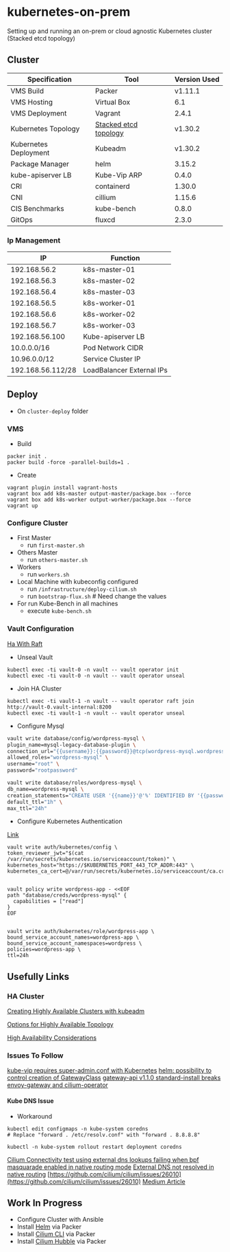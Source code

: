 # kubernetes-on-prem

Setting up and running an on-prem or cloud agnostic Kubernetes cluster (Stacked etcd topology)

## Cluster

| Specification         | Tool                                                                                                                              | Version Used |
|-----------------------|-----------------------------------------------------------------------------------------------------------------------------------|--------------|
| VMS Build             | Packer                                                                                                                            | v1.11.1      |
| VMS Hosting           | Virtual Box                                                                                                                       | 6.1          |
| VMS Deployment        | Vagrant                                                                                                                           | 2.4.1        |
| Kubernetes Topology   | [Stacked etcd topology](https://kubernetes.io/docs/setup/production-environment/tools/kubeadm/ha-topology/#stacked-etcd-topology) | v1.30.2      |
| Kubernetes Deployment | Kubeadm                                                                                                                           | v1.30.2      |
| Package Manager       | helm                                                                                                                              | 3.15.2       |
| kube-apiserver LB     | Kube-Vip ARP                                                                                                                      | 0.4.0        |
| CRI                   | containerd                                                                                                                        | 1.30.0       |
| CNI                   | cillium                                                                                                                           | 1.15.6       |
| CIS Benchmarks        | kube-bench                                                                                                                        | 0.8.0        |
| GitOps                | fluxcd                                                                                                                            | 2.3.0        |

### Ip Management

| IP                | Function                  |
|-------------------|---------------------------|
| 192.168.56.2      | k8s-master-01             |
| 192.168.56.3      | k8s-master-02             |
| 192.168.56.4      | k8s-master-03             |
| 192.168.56.5      | k8s-worker-01             |
| 192.168.56.6      | k8s-worker-02             |
| 192.168.56.7      | k8s-worker-03             |
| 192.168.56.100    | Kube-apiserver LB         |
| 10.0.0.0/16       | Pod Network CIDR          |
| 10.96.0.0/12      | Service Cluster IP        |
| 192.168.56.112/28 | LoadBalancer External IPs |

## Deploy 

* On `cluster-deploy` folder

### VMS

* Build

```shell
packer init .
packer build -force -parallel-builds=1 .  
```

* Create

```shell
vagrant plugin install vagrant-hosts
vagrant box add k8s-master output-master/package.box --force
vagrant box add k8s-worker output-worker/package.box --force
vagrant up
```

### Configure Cluster

* First Master
  * run `first-master.sh`
* Others Master
  * run `others-master.sh`
* Workers
  * run `workers.sh`
* Local Machine with kubeconfig configured
  * run `/infrastructure/deploy-cilium.sh`
  * run `bootstrap-flux.sh` # Need change the values
* For run Kube-Bench in all machines
  * execute `kube-bench.sh`

### Vault Configuration

[Ha With Raft](https://developer.hashicorp.com/vault/docs/platform/k8s/helm/examples/ha-with-raft)

* Unseal Vault

```shell
kubectl exec -ti vault-0 -n vault -- vault operator init 
kubectl exec -ti vault-0 -n vault -- vault operator unseal
```

* Join HA Cluster

```shell
kubectl exec -ti vault-1 -n vault -- vault operator raft join http://vault-0.vault-internal:8200
kubectl exec -ti vault-1 -n vault -- vault operator unseal
```

* Configure Mysql

```sh
vault write database/config/wordpress-mysql \
plugin_name=mysql-legacy-database-plugin \
connection_url="{{username}}:{{password}}@tcp(wordpress-mysql.wordpress:3306)/" \
allowed_roles="wordpress-mysql" \
username="root" \
password="rootpassword"

vault write database/roles/wordpress-mysql \
db_name=wordpress-mysql \
creation_statements="CREATE USER '{{name}}'@'%' IDENTIFIED BY '{{password}}';GRANT SELECT ON *.* TO '{{name}}'@'%';" \
default_ttl="1h" \
max_ttl="24h"
```

* Configure Kubernetes Authentication

[Link](https://medium.com/@seifeddinerajhi/securely-inject-secrets-to-pods-with-the-vault-agent-injector-3238eb774342)

```shell
vault write auth/kubernetes/config \
token_reviewer_jwt="$(cat /var/run/secrets/kubernetes.io/serviceaccount/token)" \
kubernetes_host="https://$KUBERNETES_PORT_443_TCP_ADDR:443" \
kubernetes_ca_cert=@/var/run/secrets/kubernetes.io/serviceaccount/ca.crt


vault policy write wordpress-app - <<EOF
path "database/creds/wordpress-mysql" {
  capabilities = ["read"]
}
EOF


vault write auth/kubernetes/role/wordpress-app \
bound_service_account_names=wordpress-app \
bound_service_account_namespaces=wordpress \
policies=wordpress-app \
ttl=24h
```

## Usefully Links

### HA Cluster

[Creating Highly Available Clusters with kubeadm](https://kubernetes.io/docs/setup/production-environment/tools/kubeadm/high-availability/)

[Options for Highly Available Topology](https://kubernetes.io/docs/setup/production-environment/tools/kubeadm/ha-topology/#stacked-etcd-topology)

[High Availability Considerations](https://github.com/kubernetes/kubeadm/blob/main/docs/ha-considerations.md#options-for-software-load-balancing)

### Issues To Follow

[kube-vip requires super-admin.conf with Kubernetes](https://github.com/kube-vip/kube-vip/issues/684)
[helm: possibility to control creation of GatewayClass](https://github.com/cilium/cilium/pull/33446)
[gateway-api v1.1.0 standard-install breaks envoy-gateway and cilium-operator](https://github.com/kubernetes-sigs/gateway-api/issues/3075)

#### Kube DNS Issue

* Workaround

```shell
kubectl edit configmaps -n kube-system coredns
# Replace "forward . /etc/resolv.conf" with "forward . 8.8.8.8"

kubectl -n kube-system rollout restart deployment coredns
```

[Cilium Connectivity test using external dns lookups failing when bpf masquarade enabled in native routing mode](https://github.com/cilium/cilium/issues/32559)
[External DNS not resolved in native routing](https://github.com/cilium/cilium/issues/29113)
[https://github.com/cilium/cilium/issues/26010](https://github.com/cilium/cilium/issues/26010)
[Medium Article](https://medium.com/@nahelou.j/play-with-cilium-native-routing-in-kind-cluster-5a9e586a81ca)

## Work In Progress

* Configure Cluster with Ansible
* Install [Helm](https://helm.sh/docs/intro/install/) via Packer
* Install [Cilium CLI](https://docs.cilium.io/en/stable/installation/k8s-install-kubeadm/) via Packer
* Install [Cilium Hubble](https://docs.cilium.io/en/stable/gettingstarted/hubble_setup/#hubble-setup) via Packer